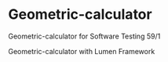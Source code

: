 # Geometric-calculator
Geometric-calculator for Software Testing  59/1

Geometric-calculator with Lumen Framework

